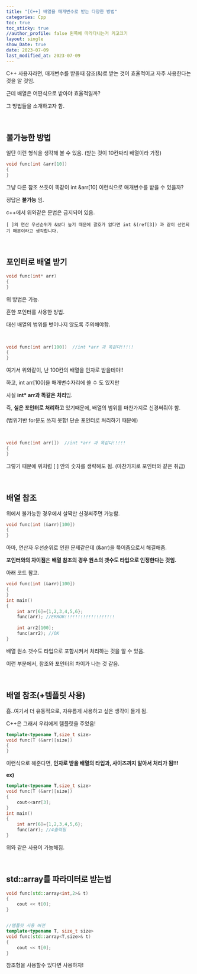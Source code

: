 ```yaml
---
title: "[C++] 배열을 매개변수로 받는 다양한 방법"
categories: Cpp
toc: true
toc_sticky: true
//author_profile: false 왼쪽에 따라다니는거 키고끄기
layout: single
show_Date: true
date: 2023-07-09
last_modified_at: 2023-07-09
---
```


C++ 사용자라면, 매개변수를 받을때 참조(&)로 받는 것이 효율적이고 자주 사용한다는 것을 알 것임.

근데 배열은 어떤식으로 받아야 효율적일까? 

그 방법들을 소개하고자 함.

<br>





## 불가능한 방법

일단 이런 형식을 생각해 볼 수 있음. (받는 것이 10칸짜리 배열이라 가정)

```c++
void func(int &arr[10])
{
}
```

그냥 다른 참조 쓰듯이 똑같이 int &arr[10] 이런식으로 매개변수를 받을 수 있을까?

정답은 **불가능** 임. 

c++에서 위와같은 문법은 금지되어 있음.

```
[ ]의 연산 우선순위가 &보다 높기 때문에 괄호가 없다면 int &(ref[3]) 과 같이 선언되기 때문이라고 생각합니다.
```

<br>





## 포인터로 배열 받기

```c++
void func(int* arr)
{
}
```

위 방법은 가능. 

흔한 포인터를 사용한 방법. 

대신 배열의 범위를 벗어나지 않도록 주의해야함.

<br>

```c++
void func(int arr[100])  //int *arr 과 똑같다!!!!!
{
}
```

여기서 위와같이, 난 100칸의 배열을 인자로 받을테야!!

하고, int arr[100]을 매개변수자리에 쓸 수 도 있지만 

사실 **int\* arr과 똑같은 처리**임.

즉, **실은 포인터로 처리하고** 있기때문에, 배열의 범위를 마찬가지로 신경써줘야 함.

(범위기반 for문도 쓰지 못함! 단순 포인터로 처리하기 때문에)

<br>

```c++
void func(int arr[])  //int *arr 과 똑같다!!!!!
{
}
```

그렇기 때문에 위처럼 [ ] 안의 숫자를 생략해도 됨. (마찬가지로 포인터와 같은 취급)

<br>





## 배열 참조

위에서 불가능한 경우에서 살짝만 신경써주면 가능함.

```c++
void func(int (&arr)[100])  
{
}
```

아마, 연산자 우선순위로 인한 문제같은데 (&arr)을 묶어줌으로서 해결해줌.

**포인터와의 차이점**은 **배열 참조의 경우 원소의 갯수도 타입으로 인정한다는 것임.**

아래 코드 참고.

```c++
void func(int (&arr)[100])  
{
}
int main()
{
    int arr[6]={1,2,3,4,5,6};
    func(arr); //ERROR!!!!!!!!!!!!!!!!!!!
    
    int arr2[100];
    func(arr2); //OK
}
```

배열 원소 갯수도 타입으로 포함시켜서 처리하는 것을 알 수 있음.

이런 부분에서, 참조와 포인터의 차이가 나는 것 같음.

<br>





## 배열 참조(+템플릿 사용)

흠..여기서 더 유동적으로, 자유롭게 사용하고 싶은 생각이 들게 됨.

C++은 그래서 우리에게 템플릿을 주었음!

```cpp
template<typename T,size_t size>
void func(T (&arr)[size])  
{
}
```

이런식으로 해준다면, **인자로 받을 배열의 타입과, 사이즈까지 알아서 처리가 됨!!!**

 

**ex)**

```cpp
template<typename T,size_t size>
void func(T (&arr)[size])  
{
    cout<<arr[3];
}
int main()
{
    int arr[6]={1,2,3,4,5,6};
    func(arr); //4출력됨
}
```

위와 같은 사용이 가능해짐.

<br>





## std::array를 파라미터로 받는법

```c++
void func(std::array<int,2>& t)
{
    cout << t[0];
}


//템플릿 사용 버전
template<typename T, size_t size>
void func(std::array<T,size>& t)
{
    cout << t[0];
}

```

참조형을 사용할수 있다면 사용하자!
